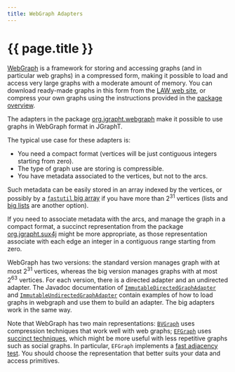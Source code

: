 ```yaml
---
title: WebGraph Adapters
---
```


# {{ page.title }}

[WebGraph](https://webgraph.di.unimi.it/) is a framework for storing and
accessing graphs (and in particular web graphs) in a compressed form,
making it possible to load and access very large graphs with a moderate
amount of memory. You can download ready-made graphs in this form from the
[LAW web site](http://law.di.unimi.it/datasets.php), or compress your own
graphs using the instructions provided in the [package overview](https://webgraph.di.unimi.it/docs/).

The adapters in the package
[org.jgrapht.webgraph](https://jgrapht.org/javadoc/org.jgrapht.unimi.dsi/org/jgrapht/webgraph/package-summary.html)
make it possible to use graphs in WebGraph format in JGraphT.

The typical use case for these adapters is:

- You need a compact format (vertices will be just contiguous integers starting from zero).
- The type of graph use are storing is compressible.
- You have metadata associated to the vertices, but not to the arcs.

Such metadata can be easily stored in an array indexed by the vertices,
or possibly by a [`fastutil` big array](https://fastutil.di.unimi.it/docs/it/unimi/dsi/fastutil/BigArrays.html)
if you have more than 2<sup>31</sup> vertices (lists and [big lists](https://fastutil.di.unimi.it/docs/it/unimi/dsi/fastutil/BigList.html) are another option).

If you need to associate metadata with the arcs, and manage the graph in a
compact format, a succinct representation from the package
[org.jgrapht.sux4j](https://jgrapht.org/javadoc/org.jgrapht.unimi.dsi/org/jgrapht/sux4j/package-summary.html)
might be more appropriate, as those representation associate with
each edge an integer in a contiguous range starting from zero.

WebGraph has two versions: the standard version manages graph with
at most 2<sup>31</sup> vertices, whereas the big version manages graphs with
at most 2<sup>63</sup> vertices. For each version, there is a directed
adapter and an undirected adapter. The Javadoc documentation of
[`ImmutableDirectedGraphAdapter`](https://jgrapht.org/javadoc/org.jgrapht.unimi.dsi/org/jgrapht/webgraph/ImmutableDirectedGraphAdapter.html)
and [`ImmutableUndirectedGraphAdapter`](https://jgrapht.org/javadoc/org.jgrapht.unimi.dsi/org/jgrapht/webgraph/ImmutableUndirectedGraphAdapter.html)
contain examples of how to load graphs in webgraph and use them
to build an adapter. The big adapters work in the same way.

Note that WebGraph has two main representations:
[`BVGraph`](https://webgraph.di.unimi.it/docs/it/unimi/dsi/webgraph/BVGraph.html)
uses compression techniques that work well with web graphs;
[`EFGraph`](https://webgraph.di.unimi.it/docs/it/unimi/dsi/webgraph/EFGraph.html)
uses [succinct techniques](https://en.wikipedia.org/wiki/Succinct_data_structure), 
which might be more useful with less repetitive graphs such as social graphs. In particular, `EFGraph` implements a
[fast adjacency test](https://jgrapht.org/javadoc/org.jgrapht.core/org/jgrapht/Graph.html#containsEdge%28V,V%29).
You should choose the representation that better suits your data and access primitives.
